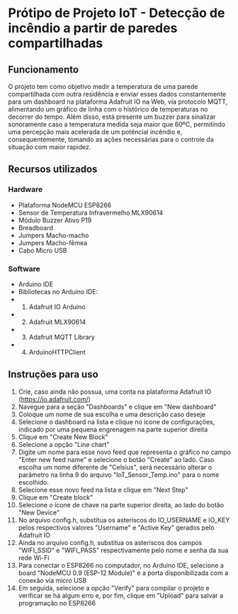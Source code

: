# Prótipo de Projeto IoT - Detecção de incêndio a partir de paredes compartilhadas

## Funcionamento
O projeto tem como objetivo medir a temperatura de uma parede compartilhada com outra residência e enviar esses dados constantemente para um dashboard na plataforma Adafruit IO na Web, via protocolo MQTT, alimentando um gráfico de linha com o histórico de temperaturas no decorrer do tempo. Além disso, está presente um buzzer para sinalizar sonoramente caso a temperatura medida seja maior que 60ºC, permitindo uma percepção mais acelerada de um potêncial incêndio e, consequentemente, tomando as ações necessárias para o controle da situação com maior rapidez.

## Recursos utilizados
### Hardware
- Plataforma NodeMCU ESP8266
- Sensor de Temperatura Infravermelho MLX90614
- Módulo Buzzer Ativo P19
- Breadboard
- Jumpers Macho-macho
- Jumpers Macho-fêmea
- Cabo Micro USB

### Software
- Arduino IDE
- Bibliotecas no Arduino IDE:
- 1. Adafruit IO Arduino
- 2. Adafruit MLX90614
- 3. Adafruit MQTT Library
- 4. ArduinoHTTPClient

## Instruções para uso
1. Crie, caso ainda não possua, uma conta na plataforma Adafruit IO (https://io.adafruit.com/)
2. Navegue para a seção "Dashboards" e clique em "New dashboard"
3. Coloque um nome de sua escolha e uma descrição caso deseje
4. Selecione o dashboard na lista e clique no ícone de configurações, indicado por uma pequena engrenagem na parte superior direita
5. Clique em "Create New Block"
6. Selecione a opção "Line chart"
7. Digite um nome para esse novo feed que representa o gráfico no campo "Enter new feed name" e selecione o botão "Create" ao lado. Caso escolha um nome diferente de "Celsius", será necessário alterar o parâmetro na linha 9 do arquivo "IoT_Sensor_Temp.ino" para o nome escolhido.
8. Selecione esse novo feed na lista e clique em "Next Step"
9. Clique em "Create block"
10. Selecione o ícone de chave na parte superior direita, ao lado do botão "New Device"
11. No arquivo config.h, substitua os asteriscos do IO_USERNAME e IO_KEY pelos respectivos valores "Username" e "Active Key" gerados pelo Adafruit IO
12. Ainda no arquivo config.h, substitua os asteriscos dos campos "WIFI_SSID" e "WIFI_PASS" respectivamente pelo nome e senha da sua rede Wi-Fi
13. Para conectar o ESP8266 no computador, no Arduino IDE, selecione a board "NodeMCU 0.9 (ESP-12 Module)" e a porta disponibilizada com a conexão via micro USB
14. Em seguida, selecione a opção "Verify" para compilar o projeto e verificar se há algum erro e, por fim, clique em "Upload" para salvar a programação no ESP8266
